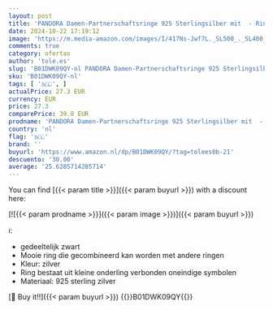 ```yaml
---
layout: post
title: 'PANDORA Damen-Partnerschaftsringe 925 Sterlingsilber mit  - Ringgröße 52  16.6  190994-52'
date: 2024-10-22 17:19:12
image: 'https://m.media-amazon.com/images/I/417Ns-Jwf7L._SL500_._SL400_.jpg'
comments: true
category: ofertas
author: 'tole.es'
slug: 'B01DWK09QY-nl PANDORA Damen-Partnerschaftsringe 925 Sterlingsilber mit -...'
sku: 'B01DWK09QY-nl'
tags: [ '🇳🇱', ]
actualPrice: 27.3 EUR
currency: EUR
price: 27.3
comparePrice: 39.0 EUR
prodname: 'PANDORA Damen-Partnerschaftsringe 925 Sterlingsilber mit  - Ringgröße 52  16.6  190994-52'
country: 'nl'
flag: '🇳🇱'
brand: ''
buyurl: 'https://www.amazon.nl/dp/B01DWK09QY/?tag=tolees0b-21'
descuento: '30.00'
average: '25.6285714285714'
---
```


You can find [{{< param title >}}]({{< param buyurl >}}) with a discount here:

[![{{< param prodname >}}]({{< param image >}})]({{< param buyurl >}})

ℹ️:

- gedeeltelijk zwart
- Mooie ring die gecombineerd kan worden met andere ringen
- Kleur: zilver
- Ring bestaat uit kleine onderling verbonden oneindige symbolen
- Materiaal: 925 sterling zilver

[🛒 Buy it!!]({{< param buyurl >}})
{{<world>}}B01DWK09QY{{</world>}}
